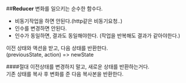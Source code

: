 ##**Reducer**
변화를 일으키는 순수한 함수다.<br>
* 비동기작업을 하면 안된다.(http같은 비동기요청..)
* 인수를 변경하면 안된다.
* 인수가 동일하면, 결과도 동일해야한다. (작업을 반복해도 결과가 같아야한다.)

이전 상태와 액션을 받고, 다음 상태를 반환한다.<br>
(previousState, action) => newState<br>

####절대 이전상태를 변경하지 말고, 새로운 상태를 반환하는거다.<br>
기존 상태를 복사 후 변화를 준 다음 복사본을 반환한다.<br>
